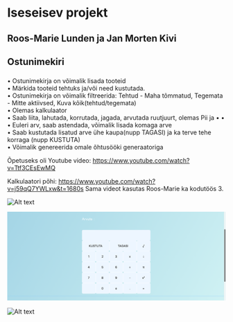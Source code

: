 # Iseseisev projekt

## Roos-Marie Lunden ja Jan Morten Kivi
## Ostunimekiri

### 
• Ostunimekirja on võimalik lisada tooteid <br />
• Märkida tooteid tehtuks ja/või need kustutada. <br />
• Ostunimekirja on võimalik filtreerida: Tehtud - Maha tõmmatud, Tegemata - Mitte aktiivsed, Kuva kõik(tehtud/tegemata) <br />
• Olemas kalkulaator <br />
• Saab liita, lahutada, korrutada, jagada, arvutada ruutjuurt, olemas Pii ja • • • Euleri arv, saab astendada, võimalik lisada komaga arve <br />
• Saab kustutada lisatud arve ühe kaupa(nupp TAGASI) ja ka terve tehe korraga (nupp KUSTUTA) <br />
• Võimalik genereerida omale õhtusööki generaatoriga

Õpetuseks oli Youtube video:
https://www.youtube.com/watch?v=Ttf3CEsEwMQ

Kalkulaatori põhi:
https://www.youtube.com/watch?v=j59qQ7YWLxw&t=1680s
Sama videot kasutas Roos-Marie ka kodutöös 3.

![Alt text](https://github.com/rooslun/iseseisev-projekt/blob/master/Avaleht.png)

![Alt text](https://github.com/rooslun/iseseisev-projekt/blob/master/Kalkulaator.png)

![Alt text](https://github.com/rooslun/iseseisev-projekt/blob/master/ToiduGeneraator.png)

